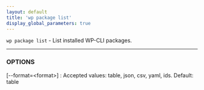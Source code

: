```yaml
---
layout: default
title: 'wp package list'
display_global_parameters: true
---
```


`wp package list` - List installed WP-CLI packages.

<hr />

### OPTIONS

[\--format=&lt;format&gt;]
: Accepted values: table, json, csv, yaml, ids. Default: table



